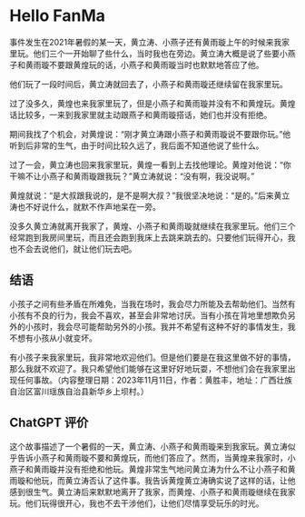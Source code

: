# Hello FanMa 

事件发生在2021年暑假的某一天，黄立涛、小燕子还有黄雨璇上午的时候来我家里玩。他们三个一开始聊了些什么，当时我也在旁边。黄立涛大概是说了些要小燕子和黄雨璇不要跟黄煌玩的话，小燕子和黄雨璇当时也默默地答应了他。

他们玩了一段时间后，黄立涛就回去了，小燕子和黄雨璇还继续留在我家里玩。

过了没多久，黄煌也来我家里玩了，但是小燕子和黄雨璇并没有不和黄煌玩。黄煌话比较多，一来到我家里就主动跟燕子和黄雨璇搭话，她们也并没有拒绝。

期间我找了个机会，对黄煌说：“刚才黄立涛跟小燕子和黄雨璇说不要跟你玩。”他听到后非常的生气，由于时间比较久远了，我后面不知道他说了些什么。

过了一会，黄立涛也回来我家里玩，黄煌一看到上去找他理论。黄煌对他说：“你干嘛不让小燕子和黄雨璇跟我玩？”黄立涛就说：“没有啊，我没说啊。”

黄煌就说：“是大叔跟我说的，是不是啊大叔？”我很坚决地说：“是的。”后来黄立涛也不好说什么，就默不作声地呆在一旁。

没多久黄立涛就离开我家了，黄煌、小燕子和黄雨璇就继续在我家里玩。他们三个经常跑到我房间里玩，而且还会跑到我床上去跳来跳去的。只要他们玩得开心，我也不会去说他们，就让他们玩去吧。

## 结语

小孩子之间有些矛盾在所难免，当我在场时，我会尽力所能及去帮助他们。当然有小孩有不良的行为，我会不喜欢，甚至会非常地讨厌。当有小孩在背地里想欺负另外的小孩时，我会尽可能帮助另外的小孩。我并不希望有这种不好的事情发生，我不想有小孩从小就变坏。

有小孩子来我家里玩，我非常地欢迎他们。但是他们要是在我这里做不好的事情，那么我就不欢迎了。我只希望他们能够在这里好好地玩耍，不想他们会在我家里出现任何事故。（内容整理日期：2023年11月11日，作者：黄胜丰，地址：广西壮族自治区富川瑶族自治县新华乡上坝村。）

## ChatGPT 评价

这个故事描述了一个暑假的一天，黄立涛、小燕子和黄雨璇来到我家玩。黄立涛似乎告诉小燕子和黄雨璇不要和黄煌玩，而他们答应了。然而，当黄煌来我家时，小燕子和黄雨璇并没有拒绝和他玩。黄煌非常生气地问黄立涛为什么不让小燕子和黄雨璇和他玩，而黄立涛否认了这件事。我告诉黄煌黄立涛确实说了这样的话，让他感到很生气。黄立涛后来默默地离开了我家，而黄煌、小燕子和黄雨璇继续在我家玩。他们玩得很开心，我也不去干涉他们，让他们尽情享受玩乐的时光。